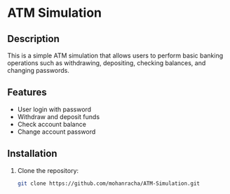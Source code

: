 # ATM Simulation

## Description
This is a simple ATM simulation that allows users to perform basic banking operations such as withdrawing, depositing, checking balances, and changing passwords.

## Features
- User login with password
- Withdraw and deposit funds
- Check account balance
- Change account password

## Installation
1. Clone the repository:
   ```bash
   git clone https://github.com/mohanracha/ATM-Simulation.git
